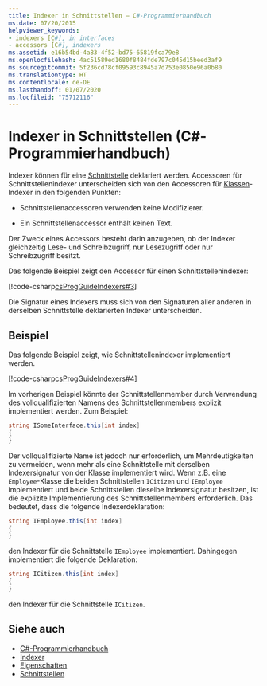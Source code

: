 ```yaml
---
title: Indexer in Schnittstellen – C#-Programmierhandbuch
ms.date: 07/20/2015
helpviewer_keywords:
- indexers [C#], in interfaces
- accessors [C#], indexers
ms.assetid: e16b54bd-4a83-4f52-bd75-65819fca79e8
ms.openlocfilehash: 4ac51589ed1680f8484fde797c045d15beed3af9
ms.sourcegitcommit: 5f236cd78cf09593c8945a7d753e0850e96a0b80
ms.translationtype: HT
ms.contentlocale: de-DE
ms.lasthandoff: 01/07/2020
ms.locfileid: "75712116"
---
```

# <a name="indexers-in-interfaces-c-programming-guide"></a>Indexer in Schnittstellen (C#-Programmierhandbuch)
Indexer können für eine [Schnittstelle](../../language-reference/keywords/interface.md) deklariert werden. Accessoren für Schnittstellenindexer unterscheiden sich von den Accessoren für [Klassen](../../language-reference/keywords/class.md)-Indexer in den folgenden Punkten:  
  
- Schnittstellenaccessoren verwenden keine Modifizierer.  
  
- Ein Schnittstellenaccessor enthält keinen Text.  
  
 Der Zweck eines Accessors besteht darin anzugeben, ob der Indexer gleichzeitig Lese- und Schreibzugriff, nur Lesezugriff oder nur Schreibzugriff besitzt.  
  
 Das folgende Beispiel zeigt den Accessor für einen Schnittstellenindexer:  
  
 [!code-csharp[csProgGuideIndexers#3](~/samples/snippets/csharp/VS_Snippets_VBCSharp/csProgGuideIndexers/CS/Indexers.cs#3)]  
  
 Die Signatur eines Indexers muss sich von den Signaturen aller anderen in derselben Schnittstelle deklarierten Indexer unterscheiden.  
  
## <a name="example"></a>Beispiel  
 Das folgende Beispiel zeigt, wie Schnittstellenindexer implementiert werden.  
  
 [!code-csharp[csProgGuideIndexers#4](~/samples/snippets/csharp/VS_Snippets_VBCSharp/csProgGuideIndexers/CS/Indexers.cs#4)]  
  
 Im vorherigen Beispiel könnte der Schnittstellenmember durch Verwendung des vollqualifizierten Namens des Schnittstellenmembers explizit implementiert werden. Zum Beispiel:  
  
```csharp  
string ISomeInterface.this[int index]   
{   
}   
```  
  
 Der vollqualifizierte Name ist jedoch nur erforderlich, um Mehrdeutigkeiten zu vermeiden, wenn mehr als eine Schnittstelle mit derselben Indexersignatur von der Klasse implementiert wird. Wenn z.B. eine `Employee`-Klasse die beiden Schnittstellen `ICitizen` und `IEmployee` implementiert und beide Schnittstellen dieselbe Indexersignatur besitzen, ist die explizite Implementierung des Schnittstellenmembers erforderlich. Das bedeutet, dass die folgende Indexerdeklaration:  
  
```csharp  
string IEmployee.this[int index]   
{   
}   
```  
  
 den Indexer für die Schnittstelle `IEmployee` implementiert. Dahingegen implementiert die folgende Deklaration:  
  
```csharp  
string ICitizen.this[int index]
{   
}   
```  
  
 den Indexer für die Schnittstelle `ICitizen`.  
  
## <a name="see-also"></a>Siehe auch

- [C#-Programmierhandbuch](../index.md)
- [Indexer](./index.md)
- [Eigenschaften](../classes-and-structs/properties.md)
- [Schnittstellen](../interfaces/index.md)
